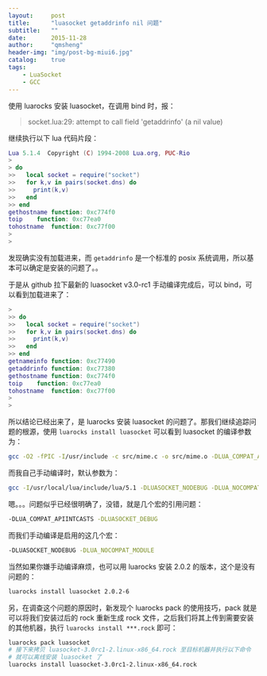 ```yaml
---
layout:     post
title:      "luasocket getaddrinfo nil 问题"
subtitle:   ""
date:       2015-11-28
author:     "qmsheng"
header-img: "img/post-bg-miui6.jpg"
catalog:    true
tags:
    - LuaSocket
    - GCC
---
```


使用 luarocks 安装 luasocket，在调用 bind 时，报：

> socket.lua:29: attempt to call field 'getaddrinfo' (a nil value)

继续执行以下 lua 代码片段：

```lua
Lua 5.1.4  Copyright (C) 1994-2008 Lua.org, PUC-Rio
>
> do
>>   local socket = require("socket")
>>   for k,v in pairs(socket.dns) do
>>     print(k,v)
>>   end
>> end
gethostname	function: 0xc774f0
toip	function: 0xc77ea0
tohostname	function: 0xc77f00
>
>
```

发现确实没有加载进来，而 `getaddrinfo` 是一个标准的 posix 系统调用，所以基本可以确定是安装的问题了。。

于是从 github 拉下最新的 luasocket v3.0-rc1 手动编译完成后，可以 bind，可以看到加载进来了：

```lua
>
>> do
>>   local socket = require("socket")
>>   for k,v in pairs(socket.dns) do
>>     print(k,v)
>>   end
>> end
getnameinfo	function: 0xc77490
getaddrinfo	function: 0xc77380
gethostname	function: 0xc774f0
toip	function: 0xc77ea0
tohostname	function: 0xc77f00
>
>
```

所以结论已经出来了，是 luarocks 安装 luasocket 的问题了。那我们继续追踪问题的根源，使用 `luarocks install luasocket` 可以看到 luasocket 的编译参数为：

```sh
gcc -O2 -fPIC -I/usr/include -c src/mime.c -o src/mime.o -DLUA_COMPAT_APIINTCASTS -DLUASOCKET_DEBUG -DLUASOCKET_API=__attribute__((visibility("default"))) -DUNIX_API=__attribute__((visibility("default"))) -DMIME_API=__attribute__((visibility("default")))
```

而我自己手动编译时，默认参数为：

```sh
gcc -I/usr/local/lua/include/lua/5.1 -DLUASOCKET_NODEBUG -DLUA_NOCOMPAT_MODULE -DLUASOCKET_API='__attribute__((visibility("default")))' -DUNIX_API='__attribute__((visibility("default")))' -DMIME_API='__attribute__((visibility("default")))' -pedantic -Wall -Wshadow -Wextra -Wimplicit -O2 -ggdb3 -fpic -fvisibility=hidden   -c -o mime.o mime.c
```

嗯。。。问题似乎已经很明确了，没错，就是几个宏的引用问题：

```sh
-DLUA_COMPAT_APIINTCASTS -DLUASOCKET_DEBUG
```

而我们手动编译是启用的这几个宏：

```sh
-DLUASOCKET_NODEBUG -DLUA_NOCOMPAT_MODULE
```

当然如果你嫌手动编译麻烦，也可以用 luarocks 安装 2.0.2 的版本，这个是没有问题的：

```sh
luarocks install luasocket 2.0.2-6
```

另，在调查这个问题的原因时，新发现个 luarocks pack 的使用技巧，pack 就是可以将我们安装过后的 rock 重新生成 rock 文件，之后我们将其上传到需要安装的其他机器，执行 `luarocks install ***.rock` 即可：

```sh
luarocks pack luasocket
# 接下来拷贝 luasocket-3.0rc1-2.linux-x86_64.rock 至目标机器并执行以下命令
# 就可以离线安装 luasocket 了
luarocks install luasocket-3.0rc1-2.linux-x86_64.rock
```
